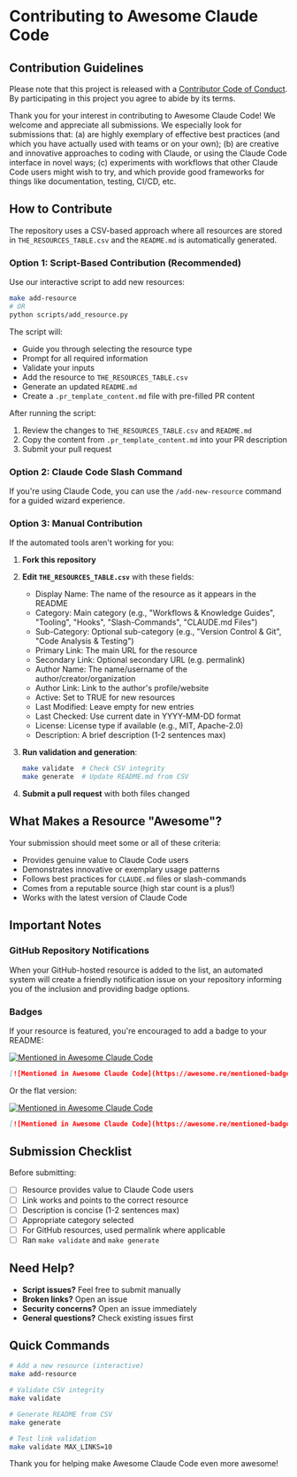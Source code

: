 # Contributing to Awesome Claude Code

## Contribution Guidelines

Please note that this project is released with a [Contributor Code of Conduct](code-of-conduct.md). By participating in this project you agree to abide by its terms.

Thank you for your interest in contributing to Awesome Claude Code! We welcome and appreciate all submissions. We especially look for submissions that: (a) are highly exemplary of effective best practices (and which you have actually used with teams or on your own); (b) are creative and innovative approaches to coding with Claude, or using the Claude Code interface in novel ways; (c) experiments with workflows that other Claude Code users might wish to try, and which provide good frameworks for things like documentation, testing, CI/CD, etc.

## How to Contribute

The repository uses a CSV-based approach where all resources are stored in `THE_RESOURCES_TABLE.csv` and the `README.md` is automatically generated.

### Option 1: Script-Based Contribution (Recommended)

Use our interactive script to add new resources:

```bash
make add-resource
# OR
python scripts/add_resource.py
```

The script will:
- Guide you through selecting the resource type
- Prompt for all required information
- Validate your inputs
- Add the resource to `THE_RESOURCES_TABLE.csv`
- Generate an updated `README.md`
- Create a `.pr_template_content.md` file with pre-filled PR content

After running the script:
1. Review the changes to `THE_RESOURCES_TABLE.csv` and `README.md`
2. Copy the content from `.pr_template_content.md` into your PR description
3. Submit your pull request

### Option 2: Claude Code Slash Command

If you're using Claude Code, you can use the `/add-new-resource` command for a guided wizard experience.

### Option 3: Manual Contribution

If the automated tools aren't working for you:

1. **Fork this repository**

2. **Edit `THE_RESOURCES_TABLE.csv`** with these fields:
   - Display Name: The name of the resource as it appears in the README
   - Category: Main category (e.g., "Workflows & Knowledge Guides", "Tooling", "Hooks", "Slash-Commands", "CLAUDE.md Files")
   - Sub-Category: Optional sub-category (e.g., "Version Control & Git", "Code Analysis & Testing")
   - Primary Link: The main URL for the resource
   - Secondary Link: Optional secondary URL (e.g. permalink)
   - Author Name: The name/username of the author/creator/organization
   - Author Link: Link to the author's profile/website
   - Active: Set to TRUE for new resources
   - Last Modified: Leave empty for new entries
   - Last Checked: Use current date in YYYY-MM-DD format
   - License: License type if available (e.g., MIT, Apache-2.0)
   - Description: A brief description (1-2 sentences max)

3. **Run validation and generation**:
   ```bash
   make validate  # Check CSV integrity
   make generate  # Update README.md from CSV
   ```

4. **Submit a pull request** with both files changed

## What Makes a Resource "Awesome"?

Your submission should meet some or all of these criteria:

- Provides genuine value to Claude Code users
- Demonstrates innovative or exemplary usage patterns
- Follows best practices for `CLAUDE.md` files or slash-commands
- Comes from a reputable source (high star count is a plus!)
- Works with the latest version of Claude Code

## Important Notes

### GitHub Repository Notifications

When your GitHub-hosted resource is added to the list, an automated system will create a friendly notification issue on your repository informing you of the inclusion and providing badge options.

### Badges

If your resource is featured, you're encouraged to add a badge to your README:

[![Mentioned in Awesome Claude Code](https://awesome.re/mentioned-badge.svg)](https://github.com/hesreallyhim/awesome-claude-code)

```markdown
[![Mentioned in Awesome Claude Code](https://awesome.re/mentioned-badge.svg)](https://github.com/hesreallyhim/awesome-claude-code)
```

Or the flat version:

[![Mentioned in Awesome Claude Code](https://awesome.re/mentioned-badge-flat.svg)](https://github.com/hesreallyhim/awesome-claude-code)

```markdown
[![Mentioned in Awesome Claude Code](https://awesome.re/mentioned-badge-flat.svg)](https://github.com/hesreallyhim/awesome-claude-code)
```

## Submission Checklist

Before submitting:
- [ ] Resource provides value to Claude Code users
- [ ] Link works and points to the correct resource
- [ ] Description is concise (1-2 sentences max)
- [ ] Appropriate category selected
- [ ] For GitHub resources, used permalink where applicable
- [ ] Ran `make validate` and `make generate`

## Need Help?

- **Script issues?** Feel free to submit manually
- **Broken links?** Open an issue
- **Security concerns?** Open an issue immediately
- **General questions?** Check existing issues first

## Quick Commands

```bash
# Add a new resource (interactive)
make add-resource

# Validate CSV integrity
make validate

# Generate README from CSV
make generate

# Test link validation
make validate MAX_LINKS=10
```

Thank you for helping make Awesome Claude Code even more awesome!
